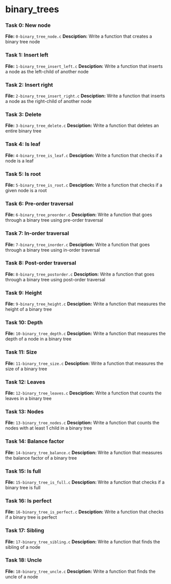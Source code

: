 # binary_trees

### Task 0: New node
**File:** `0-binary_tree_node.c`
**Desciption:** Write a function that creates a binary tree node

### Task 1: Insert left
**File:** `1-binary_tree_insert_left.c`
**Desciption:** Write a function that inserts a node as the left-child of another node

### Task 2: Insert right
**File:** `2-binary_tree_insert_right.c`
**Desciption:** Write a function that inserts a node as the right-child of another node

### Task 3: Delete
**File:** `3-binary_tree_delete.c`
**Desciption:** Write a function that deletes an entire binary tree

### Task 4: Is leaf
**File:** `4-binary_tree_is_leaf.c`
**Desciption:** Write a function that checks if a node is a leaf

### Task 5: Is root
**File:** `5-binary_tree_is_root.c`
**Desciption:** Write a function that checks if a given node is a root

### Task 6: Pre-order traversal
**File:** `6-binary_tree_preorder.c`
**Desciption:** Write a function that goes through a binary tree using pre-order traversal

### Task 7: In-order traversal
**File:** `7-binary_tree_inorder.c`
**Desciption:** Write a function that goes through a binary tree using in-order traversal

### Task 8: Post-order traversal
**File:** `8-binary_tree_postorder.c`
**Desciption:** Write a function that goes through a binary tree using post-order traversal

### Task 9: Height
**File:** `9-binary_tree_height.c`
**Desciption:** Write a function that measures the height of a binary tree

### Task 10: Depth
**File:** `10-binary_tree_depth.c`
**Desciption:** Write a function that measures the depth of a node in a binary tree

### Task 11: Size
**File:** `11-binary_tree_size.c`
**Desciption:** Write a function that measures the size of a binary tree

### Task 12: Leaves
**File:** `12-binary_tree_leaves.c`
**Desciption:** Write a function that counts the leaves in a binary tree

### Task 13: Nodes
**File:** `13-binary_tree_nodes.c`
**Desciption:** Write a function that counts the nodes with at least 1 child in a binary tree

### Task 14: Balance factor
**File:** `14-binary_tree_balance.c`
**Desciption:** Write a function that measures the balance factor of a binary tree

### Task 15: Is full
**File:** `15-binary_tree_is_full.c`
**Desciption:** Write a function that checks if a binary tree is full

### Task 16: Is perfect
**File:** `16-binary_tree_is_perfect.c`
**Desciption:** Write a function that checks if a binary tree is perfect

### Task 17: Sibling
**File:** `17-binary_tree_sibling.c`
**Desciption:** Write a function that finds the sibling of a node

### Task 18: Uncle
**File:** `18-binary_tree_uncle.c`
**Desciption:** Write a function that finds the uncle of a node
